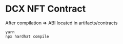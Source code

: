 # DCX NFT Contract

After compilation => ABI located in artifacts/contracts

```shell
yarn
npx hardhat compile
```
